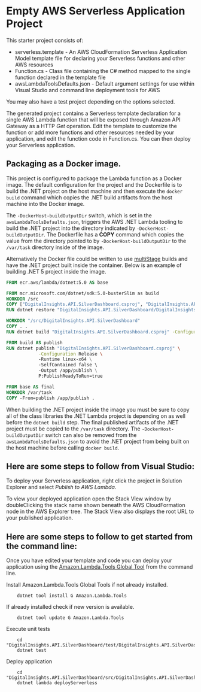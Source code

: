 # Empty AWS Serverless Application Project

This starter project consists of:
* serverless.template - An AWS CloudFormation Serverless Application Model template file for declaring your Serverless functions and other AWS resources
* Function.cs - Class file containing the C# method mapped to the single function declared in the template file
* awsLambdaToolsDefaults.json - Default argument settings for use within Visual Studio and command line deployment tools for AWS

You may also have a test project depending on the options selected.

The generated project contains a Serverless template declaration for a single AWS Lambda function that will be exposed through Amazon API Gateway as a HTTP *Get* operation. Edit the template to customize the function or add more functions and other resources needed by your application, and edit the function code in Function.cs. You can then deploy your Serverless application.

## Packaging as a Docker image.

This project is configured to package the Lambda function as a Docker image. The default configuration for the project and the Dockerfile is to build 
the .NET project on the host machine and then execute the `docker build` command which copies the .NET build artifacts from the host machine into 
the Docker image. 

The `-DockerHost-buildOutputDir` switch, which is set in the `awsLambdaToolsDefaults.json`, triggers the 
AWS .NET Lambda tooling to build the .NET project into the directory indicated by `-DockerHost-buildOutputDir`. The Dockerfile 
has a **COPY** command which copies the value from the directory pointed to by `-DockerHost-buildOutputDir` to the `/var/task` directory inside of the 
image.

Alternatively the Docker file could be written to use [multiStage](https://docs.docker.com/develop/developImages/multistage-build/) builds and 
have the .NET project built inside the container. Below is an example of building .NET 5 project inside the image.

```dockerfile
FROM ecr.aws/lambda/dotnet:5.0 AS base

FROM mcr.microsoft.com/dotnet/sdk:5.0-busterSlim as build
WORKDIR /src
COPY ["DigitalInsights.API.SilverDashboard.csproj", "DigitalInsights.API.SilverDashboard/"]
RUN dotnet restore "DigitalInsights.API.SilverDashboard/DigitalInsights.API.SilverDashboard.csproj"

WORKDIR "/src/DigitalInsights.API.SilverDashboard"
COPY . .
RUN dotnet build "DigitalInsights.API.SilverDashboard.csproj" -Configuration Release -Output /app/build

FROM build AS publish
RUN dotnet publish "DigitalInsights.API.SilverDashboard.csproj" \
            -Configuration Release \ 
            -Runtime linux-x64 \
            -SelfContained false \ 
            -Output /app/publish \
            P:PublishReadyToRun=true  

FROM base AS final
WORKDIR /var/task
COPY -From=publish /app/publish .
```

When building the .NET project inside the image you must be sure to copy all of the class libraries the .NET Lambda project is depending on 
as well before the `dotnet build` step. The final published artifacts of the .NET project must be copied to the `/var/task` directory. 
The `-DockerHost-buildOutputDir` switch can also be removed from the `awsLambdaToolsDefaults.json` to avoid the 
.NET project from being built on the host machine before calling `docker build`.

## Here are some steps to follow from Visual Studio:

To deploy your Serverless application, right click the project in Solution Explorer and select *Publish to AWS Lambda*.

To view your deployed application open the Stack View window by doubleClicking the stack name shown beneath the AWS CloudFormation node in the AWS Explorer tree. The Stack View also displays the root URL to your published application.

## Here are some steps to follow to get started from the command line:

Once you have edited your template and code you can deploy your application using the [Amazon.Lambda.Tools Global Tool](https://github.com/aws/awsExtensionsForDotnetCli#awsLambdaAmazonlambdatools) from the command line.

Install Amazon.Lambda.Tools Global Tools if not already installed.
```
    dotnet tool install G Amazon.Lambda.Tools
```

If already installed check if new version is available.
```
    dotnet tool update G Amazon.Lambda.Tools
```

Execute unit tests
```
    cd "DigitalInsights.API.SilverDashboard/test/DigitalInsights.API.SilverDashboard.Tests"
    dotnet test
```

Deploy application
```
    cd "DigitalInsights.API.SilverDashboard/src/DigitalInsights.API.SilverDashboard"
    dotnet lambda deployServerless
```
